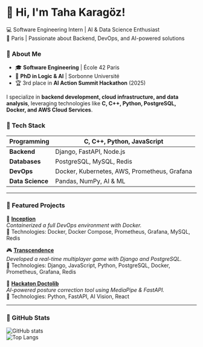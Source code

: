 # 👋 Hi, I'm Taha Karagöz!

💻 Software Engineering Intern | AI & Data Science Enthusiast  
📍 Paris | Passionate about Backend, DevOps, and AI-powered solutions  

### 🔹 About Me
- 🎓 **Software Engineering** | École 42 Paris  
- 🤖 **PhD in Logic & AI** | Sorbonne Université  
- 🏆 3rd place in **AI Action Summit Hackathon** (2025)  

I specialize in **backend development, cloud infrastructure, and data analysis**, leveraging technologies like **C, C++, Python, PostgreSQL, Docker, and AWS Cloud Services**.  

### 🔹 Tech Stack
| **Programming**  | C, C++, Python, JavaScript |
|------------------|--------------------------|
| **Backend**      | Django, FastAPI, Node.js |
| **Databases**    | PostgreSQL, MySQL, Redis |
| **DevOps**       | Docker, Kubernetes, AWS, Prometheus, Grafana |
| **Data Science** | Pandas, NumPy, AI & ML  |

---

### 🔹 Featured Projects  
🚀 **[Inception](https://github.com/karagoz36/Inception)**  
_Containerized a full DevOps environment with Docker._  
🔹 Technologies: Docker, Docker Compose, Prometheus, Grafana, MySQL, Redis  

🎮 **[Transcendence](https://github.com/karagoz36/transcendence)**  
_Developed a real-time multiplayer game with Django and PostgreSQL._  
🔹 Technologies: Django, JavaScript, Python, PostgreSQL, Docker, Prometheus, Grafana, Redis  

🤖 **[Hackaton Doctolib](https://github.com/karagoz36/Hackathon_Doctolib)**  
_AI-powered posture correction tool using MediaPipe & FastAPI._  
🔹 Technologies: Python, FastAPI, AI Vision, React  

---

### 🔹 GitHub Stats
![GitHub stats](https://github-readme-stats.vercel.app/api?username=karagoz36&show_icons=true&theme=radical)  
![Top Langs](https://github-readme-stats.vercel.app/api/top-langs/?username=karagoz36&layout=compact&theme=radical)

